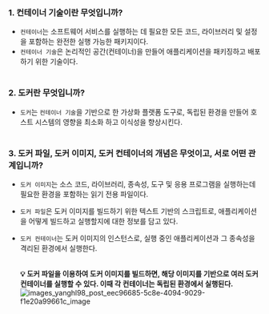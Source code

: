 ### 1. 컨테이너 기술이란 무엇입니까?
  - `컨테이너`는 소프트웨어 서비스를 실행하는 데 필요한 모든 코드, 라이브러리 및 설정을 포함하는 완전한 실행 가능한 패키지이다.
  - `컨테이너 기술`은 논리적인 공간(컨테이너)을 만들어 애플리케이션을 패키징하고 배포하기 위한 기술이다.<br></br>
     
### 2. 도커란 무엇입니까?
  - `도커`는 `컨테이너 기술`을 기반으로 한 가상화 플랫폼 도구로, 독립된 환경을 만들어 호스트 시스템의 영향을 최소화 하고 이식성을 향상시킨다.<br></br>
    
### 3. 도커 파일, 도커 이미지, 도커 컨테이너의 개념은 무엇이고, 서로 어떤 관계입니까?
  - `도커 이미지`는 소스 코드, 라이브러리, 종속성, 도구 및 응용 프로그램을 실행하는데 필요한 환경을 포함하는 읽기 전용 파일이다.
  - `도커 파일`은 도커 이미지를 빌드하기 위한 텍스트 기반의 스크립트로, 애플리케이션을 어떻게 빌드하고 실행할지에 대한 정보를 담고 있다.
  - `도커 컨테이너`는 도커 이미지의 인스턴스로, 실행 중인 애플리케이션과 그 종속성을 격리된 환경에서 실행한다.<br></br>

    **💡 도커 파일을 이용하여 도커 이미지를 빌드하면, 해당 이미지를 기반으로 여러 도커 컨테이너를 실행할 수 있다. 이때 각 컨테이너는 독립된 환경에서 실행된다.**
![images_yanghl98_post_eec96685-5c8e-4094-9029-f1e20a99661c_image](https://github.com/drum-grammer/docker-pro-2312/assets/62649762/6c45f01b-72f6-4cba-aa70-e1d4af8b1e62)
